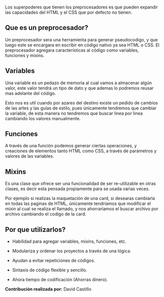 Los superpoderes que tienen los preprocesadores es que pueden expandir las capacidades del HTML y el CSS que por defecto no tienen.

## Que es un preprocesador?

Un preprocesador sera una herramienta para generar pseudocodigo, y que luego este se encargara en escribir en código nativo ya sea  HTML o CSS. El preprocesador agregara características al código como variables, funciones y mixins.

## Variables

Una variable es un pedazo de memoria al cual vamos a almacenar algún valor, este valor tendrá un tipo de dato y que ademas lo podremos reusar mas adelante del código.

Esto nos es util cuando por azares del destino existe un pedido de cambios de las artes y las guías de estilo, pues únicamente tendremos que cambiar la variable, de esta manera no tendremos que buscar linea por linea cambiando los valores manualmente.

## Funciones

A través de una función podemos generar ciertas operaciones, y creaciones de elementos tanto HTML como CSS, a través de parámetros y valores de las variables.

## Mixins

Es una clase que ofrece ser una funcionalidad de ser re-utilizable en otras clases, es decir esta pensada propiamente para se usada varias veces.

Por ejemplo si realizas la maquetación de una card, si desearas cambiarla en todas las paginas de HTML, únicamente tendríamos que modificar el mixin al cual se realiza el llamado, y nos ahorraríamos el buscar archivo por archivo cambiando el codigo de la card.

## Por que utilizarlos?

- Habilidad para agregar variables, mixins, funciones, etc.

- Modulariza y ordenar los proyectos a través de una lógica.

- Ayudan a evitar repeticiones de códigos.

- Sintaxis de código flexible y sencillo.

- Ahora tiempo de codificación (Ahorras dinero).

**Contribución realizada por:** David Castillo